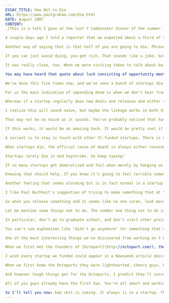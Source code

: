 ```yaml
---
ESSAY_TITLE: How Not to Die
URL: https://www.paulgraham.com/die.html
DATE: August 2007
CONTENT:
_(This is a talk I gave at the last Y Combinator dinner of the summer. Usually we don't have a speaker at the last dinner; it's more of a party. But it seemed worth spoiling the atmosphere if I could save some of the startups from preventable deaths. So at the last minute I cooked up this rather grim talk. I didn't mean this as an essay; I wrote it down because I only had two hours before dinner and think fastest while writing.)_

A couple days ago I told a reporter that we expected about a third of the companies we funded to succeed. Actually I was being conservative. I'm hoping it might be as much as a half. Wouldn't it be amazing if we could achieve a 50% success rate?

Another way of saying that is that half of you are going to die. Phrased that way, it doesn't sound good at all. In fact, it's kind of weird when you think about it, because our definition of success is that the founders get rich. If half the startups we fund succeed, then half of you are going to get rich and the other half are going to get nothing.

If you can just avoid dying, you get rich. That sounds like a joke, but it's actually a pretty good description of what happens in a typical startup. It certainly describes what happened in Viaweb. We avoided dying till we got rich.

It was really close, too. When we were visiting Yahoo to talk about being acquired, we had to interrupt everything and borrow one of their conference rooms to talk down an investor who was about to back out of a new funding round we needed to stay alive. So even in the middle of getting rich we were fighting off the grim reaper.

You may have heard that quote about luck consisting of opportunity meeting preparation. You've now done the preparation. The work you've done so far has, in effect, put you in a position to get lucky: you can now get rich by not letting your company die. That's more than most people have. So let's talk about how not to die.

We've done this five times now, and we've seen a bunch of startups die. About 10 of them so far. We don't know exactly what happens when they die, because they generally don't die loudly and heroically. Mostly they crawl off somewhere and die.

For us the main indication of impending doom is when we don't hear from you. When we haven't heard from, or about, a startup for a couple months, that's a bad sign. If we send them an email asking what's up, and they don't reply, that's a really bad sign. So far that is a 100% accurate predictor of death.

Whereas if a startup regularly does new deals and releases and either sends us mail or shows up at YC events, they're probably going to live.

I realize this will sound naive, but maybe the linkage works in both directions. Maybe if you can arrange that we keep hearing from you, you won't die.

That may not be so naive as it sounds. You've probably noticed that having dinners every Tuesday with us and the other founders causes you to get more done than you would otherwise, because every dinner is a mini Demo Day. Every dinner is a kind of a deadline. So the mere constraint of staying in regular contact with us will push you to make things happen, because otherwise you'll be embarrassed to tell us that you haven't done anything new since the last time we talked.

If this works, it would be an amazing hack. It would be pretty cool if merely by staying in regular contact with us you could get rich. It sounds crazy, but there's a good chance that would work.

A variant is to stay in touch with other YC-funded startups. There is now a whole neighborhood of them in San Francisco. If you move there, the peer pressure that made you work harder all summer will continue to operate.

When startups die, the official cause of death is always either running out of money or a critical founder bailing. Often the two occur simultaneously. But I think the underlying cause is usually that they've become demoralized. You rarely hear of a startup that's working around the clock doing deals and pumping out new features, and dies because they can't pay their bills and their ISP unplugs their server.

Startups rarely die in mid keystroke. So keep typing!

If so many startups get demoralized and fail when merely by hanging on they could get rich, you have to assume that running a startup can be demoralizing. That is certainly true. I've been there, and that's why I've never done another startup. The low points in a startup are just unbelievably low. I bet even Google had moments where things seemed hopeless.

Knowing that should help. If you know it's going to feel terrible sometimes, then when it feels terrible you won't think "ouch, this feels terrible, I give up." It feels that way for everyone. And if you just hang on, things will probably get better. The metaphor people use to describe the way a startup feels is at least a roller coaster and not drowning. You don't just sink and sink; there are ups after the downs.

Another feeling that seems alarming but is in fact normal in a startup is the feeling that what you're doing isn't working. The reason you can expect to feel this is that what you do probably won't work. Startups almost never get it right the first time. Much more commonly you launch something, and no one cares. Don't assume when this happens that you've failed. That's normal for startups. But don't sit around doing nothing. Iterate.

I like Paul Buchheit's suggestion of trying to make something that at least someone really loves. As long as you've made something that a few users are ecstatic about, you're on the right track. It will be good for your morale to have even a handful of users who really love you, and startups run on morale. But also it will tell you what to focus on. What is it about you that they love? Can you do more of that? Where can you find more people who love that sort of thing? As long as you have some core of users who love you, all you have to do is expand it. It may take a while, but as long as you keep plugging away, you'll win in the end. Both Blogger and Delicious did that. Both took years to succeed. But both began with a core of fanatically devoted users, and all Evan and Joshua had to do was grow that core incrementally. [Wufoo](http://wufoo.com/) is on the same trajectory now.

So when you release something and it seems like no one cares, look more closely. Are there zero users who really love you, or is there at least some little group that does? It's quite possible there will be zero. In that case, tweak your product and try again. Every one of you is working on a space that contains at least one winning permutation somewhere in it. If you just keep trying, you'll find it.

Let me mention some things not to do. The number one thing not to do is other things. If you find yourself saying a sentence that ends with "but we're going to keep working on the startup," you are in big trouble. Bob's going to grad school, but we're going to keep working on the startup. We're moving back to Minnesota, but we're going to keep working on the startup. We're taking on some consulting projects, but we're going to keep working on the startup. You may as well just translate these to "we're giving up on the startup, but we're not willing to admit that to ourselves," because that's what it means most of the time. A startup is so hard that working on it can't be preceded by "but."

In particular, don't go to graduate school, and don't start other projects. Distraction is fatal to startups. Going to (or back to) school is a huge predictor of death because in addition to the distraction it gives you something to say you're doing. If you're only doing a startup, then if the startup fails, you fail. If you're in grad school and your startup fails, you can say later "Oh yeah, we had this startup on the side when I was in grad school, but it didn't go anywhere."

You can't use euphemisms like "didn't go anywhere" for something that's your only occupation. People won't let you.

One of the most interesting things we've discovered from working on Y Combinator is that founders are more motivated by the fear of looking bad than by the hope of getting millions of dollars. So if you want to get millions of dollars, put yourself in a position where failure will be public and humiliating.

When we first met the founders of [Octopart](http://octopart.com/), they seemed very smart, but not a great bet to succeed, because they didn't seem especially committed. One of the two founders was still in grad school. It was the usual story: he'd drop out if it looked like the startup was taking off. Since then he has not only dropped out of grad school, but appeared full length in [Newsweek](http://docs.octopart.com/newsweek_octopart_small.jpg) with the word "Billionaire" printed across his chest. He just cannot fail now. Everyone he knows has seen that picture. Girls who dissed him in high school have seen it. His mom probably has it on the fridge. It would be unthinkably humiliating to fail now. At this point he is committed to fight to the death.

I wish every startup we funded could appear in a Newsweek article describing them as the next generation of billionaires, because then none of them would be able to give up. The success rate would be 90%. I'm not kidding.

When we first knew the Octoparts they were lighthearted, cheery guys. Now when we talk to them they seem grimly determined. The electronic parts distributors are trying to squash them to keep their monopoly pricing. (If it strikes you as odd that people still order electronic parts out of thick paper catalogs in 2007, there's a reason for that. The distributors want to prevent the transparency that comes from having prices online.) I feel kind of bad that we've transformed these guys from lighthearted to grimly determined. But that comes with the territory. If a startup succeeds, you get millions of dollars, and you don't get that kind of money just by asking for it. You have to assume it takes some amount of pain.

And however tough things get for the Octoparts, I predict they'll succeed. They may have to morph themselves into something totally different, but they won't just crawl off and die. They're smart; they're working in a promising field; and they just cannot give up.

All of you guys already have the first two. You're all smart and working on promising ideas. Whether you end up among the living or the dead comes down to the third ingredient, not giving up.

So I'll tell you now: bad shit is coming. It always is in a startup. The odds of getting from launch to liquidity without some kind of disaster happening are one in a thousand. So don't get demoralized. When the disaster strikes, just say to yourself, ok, this was what Paul was talking about. What did he say to do? Oh, yeah. Don't give up.
---
```

